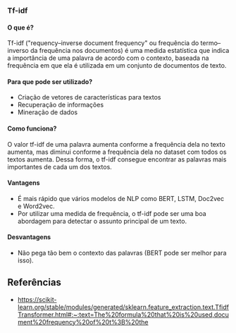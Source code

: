 ### Tf-idf

#### O que é?

Tf-idf ("requency–inverse document frequency" ou frequência do termo–inverso da frequência nos documentos) é uma medida estatística que indica a importância de uma palavra de acordo com o contexto, baseada na frequência em que ela é utilizada em um conjunto de documentos de texto.

#### Para que pode ser utilizado?

- Criação de vetores de características para textos
- Recuperação de informações
- Mineração de dados

#### Como funciona?

O valor tf-idf de uma palavra aumenta conforme a frequência dela no texto aumenta, mas diminui conforme a frequência dela no dataset com todos os textos aumenta. Dessa forma, o tf-idf consegue encontrar as palavras mais importantes de cada um dos textos.

#### Vantagens

- É mais rápido que vários modelos de NLP como BERT, LSTM, Doc2vec e Word2vec.
- Por utilizar uma medida de frequência, o tf-idf pode ser uma boa abordagem para detectar o assunto principal de um texto.

#### Desvantagens

- Não pega tão bem o contexto das palavras (BERT pode ser melhor para isso).

## Referências

- https://scikit-learn.org/stable/modules/generated/sklearn.feature_extraction.text.TfidfTransformer.html#:~:text=The%20formula%20that%20is%20used,document%20frequency%20of%20t%3B%20the

